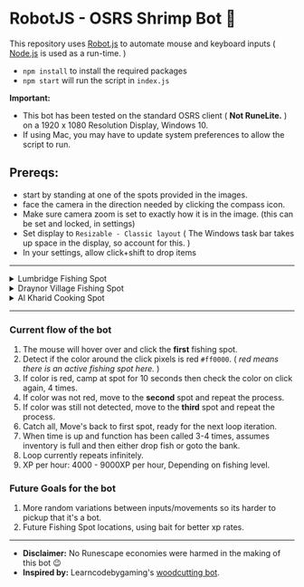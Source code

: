 # RobotJS - OSRS Shrimp Bot 🦐

This repository uses [Robot.js](https://robotjs.io/) to automate mouse and keyboard inputs ( [Node.js](https://nodejs.org/en) is used as a run-time. )

- `npm install` to install the required packages
- `npm start` will run the script in `index.js`

**Important:**

- This bot has been tested on the standard OSRS client ( **Not RuneLite.** ) on a 1920 x 1080 Resolution Display, Windows 10.
- If using Mac, you may have to update system preferences to allow the script to run.

## Prereqs:

- start by standing at one of the spots provided in the images.
- face the camera in the direction needed by clicking the compass icon.
- Make sure camera zoom is set to exactly how it is in the image. (this can be set and locked, in settings)
- Set display to `Resizable - Classic layout` ( The Windows task bar takes up space in the display, so account for this. )
- In your settings, allow click+shift to drop items

---

<details>

  <summary>Lumbridge Fishing Spot</summary>

<img src="./images/lumby-spott.png" alt="alt text" width="900"/>

</details>

<details>

  <summary>Draynor Village Fishing Spot</summary>

<img src="./images/draynor-spot.png" alt="alt text" width="900"/>

</details>

<details>

  <summary>Al Kharid Cooking Spot</summary>

<img src="./images/cookFood.png" alt="alt text" width="900"/>

</details>

---

### Current flow of the bot

1. The mouse will hover over and click the **first** fishing spot.
2. Detect if the color around the click pixels is red `#ff0000`. ( _red means there is an active fishing spot here._ )
3. If color is red, camp at spot for 10 seconds then check the color on click again, 4 times.
4. If color was not red, move to the **second** spot and repeat the process.
5. If color was still not detected, move to the **third** spot and repeat the process.
6. Catch all, Move's back to first spot, ready for the next loop iteration.
7. When time is up and function has been called 3-4 times, assumes inventory is full and then either drop fish or goto the bank.
8. Loop currently repeats infinitely.
9. XP per hour: 4000 - 9000XP per hour, Depending on fishing level.

### Future Goals for the bot

1. More random variations between inputs/movements so its harder to pickup that it's a bot.
2. Future Fishing Spot locations, using bait for better xp rates.

---

- **Disclaimer:** No Runescape economies were harmed in the making of this bot 😉
- **Inspired by:** Learncodebygaming's [woodcutting bot](https://github.com/learncodebygaming/woodcutter).

